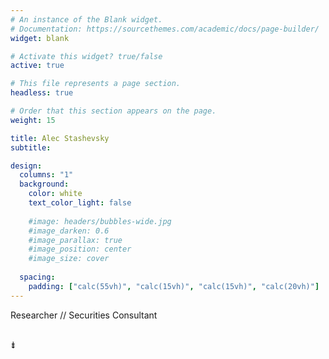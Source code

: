 ```yaml
---
# An instance of the Blank widget.
# Documentation: https://sourcethemes.com/academic/docs/page-builder/
widget: blank

# Activate this widget? true/false
active: true

# This file represents a page section.
headless: true

# Order that this section appears on the page.
weight: 15

title: Alec Stashevsky
subtitle:

design:
  columns: "1"
  background:
    color: white
    text_color_light: false
    
    #image: headers/bubbles-wide.jpg
    #image_darken: 0.6
    #image_parallax: true
    #image_position: center
    #image_size: cover
    
  spacing:
    padding: ["calc(55vh)", "calc(15vh)", "calc(15vh)", "calc(20vh)"]
---
```



Researcher // Securities Consultant

<br />
⇟